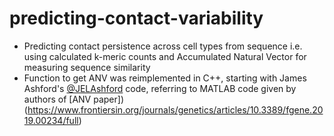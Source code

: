 # predicting-contact-variability

- Predicting contact persistence across cell types from sequence i.e. using calculated k-meric counts and Accumulated Natural Vector for measuring sequence similarity
- Function to get ANV was reimplemented in C++, starting with James Ashford's [@JELAshford](https://github.com/JELAshford) code, referring to MATLAB code given by authors of [ANV paper])(https://www.frontiersin.org/journals/genetics/articles/10.3389/fgene.2019.00234/full)
